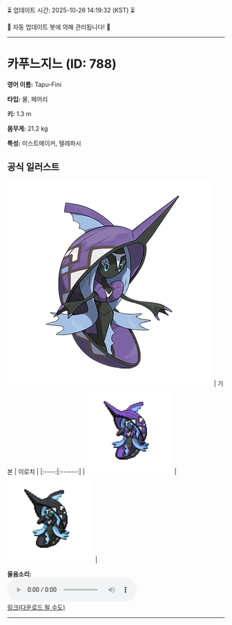 
⏳ 업데이트 시간: 2025-10-26 14:19:32 (KST) ⏳

🤖 자동 업데이트 봇에 의해 관리됩니다! 🤖

---

# 카푸느지느 (ID: 788)
**영어 이름:** Tapu-Fini

**타입:** 물, 페어리

**키:** 1.3 m

**몸무게:** 21.2 kg

**특성:** 미스트메이커, 텔레파시

## 공식 일러스트
![](https://raw.githubusercontent.com/PokeAPI/sprites/master/sprites/pokemon/other/official-artwork/788.png)
| 기본 | 이로치 |
|:----:|:------:|
| <img src="https://raw.githubusercontent.com/PokeAPI/sprites/master/sprites/pokemon/788.png" width="200"> | <img src="https://raw.githubusercontent.com/PokeAPI/sprites/master/sprites/pokemon/shiny/788.png" width="200"> |

**울음소리:**<br><audio controls src="https://raw.githubusercontent.com/PokeAPI/cries/main/cries/pokemon/latest/788.ogg"></audio><br> [링크(다운로드 될 수도)](https://raw.githubusercontent.com/PokeAPI/cries/main/cries/pokemon/latest/788.ogg)


---
